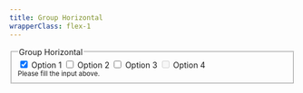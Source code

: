 ```yaml
---
title: Group Horizontal
wrapperClass: flex-1
---
```


<fieldset class="vv-input-checkbox-group 
                 vv-input-checkbox-group--horizontal">
    <legend>Group Horizontal</legend>
    <div class="vv-input-checkbox-group__wrapper">
        <label class="vv-input-checkbox" for="checkbox-group-option-1">
            <input id="checkbox-group-option-1" 
                   type="checkbox" 
                   name="checkbox-group-horizontal" 
                   value="1" 
                   checked="checked" 
                   aria-describedby="checkbox-group-horizontal-hint" />
            Option 1
        </label>
        <label class="vv-input-checkbox" for="checkbox-group-option-2">
            <input id="checkbox-group-option-2" 
                   type="checkbox" 
                   name="checkbox-group-horizontal" 
                   value="2" 
                   aria-describedby="checkbox-group-horizontal-hint" />
            Option 2
        </label>
        <label class="vv-input-checkbox" for="checkbox-group-option-3">
            <input id="checkbox-group-option-3" 
                   type="checkbox" 
                   name="checkbox-group-horizontal" 
                   value="3" 
                   aria-describedby="checkbox-group-horizontal-hint" />
            Option 3
        </label>
        <label class="vv-input-checkbox" for="checkbox-group-option-4">
            <input id="checkbox-group-option-4" 
                   type="checkbox" 
                   name="checkbox-group-horizontal" 
                   value="4" 
                   disabled="disabled" 
                   aria-describedby="checkbox-group-horizontal-hint">
            Option 4
        </label>
    </div>
    <small id="checkbox-group-horizontal-hint" class="vv-input-checkbox-group__hint">
        Please fill the input above.
    </small>
</fieldset>